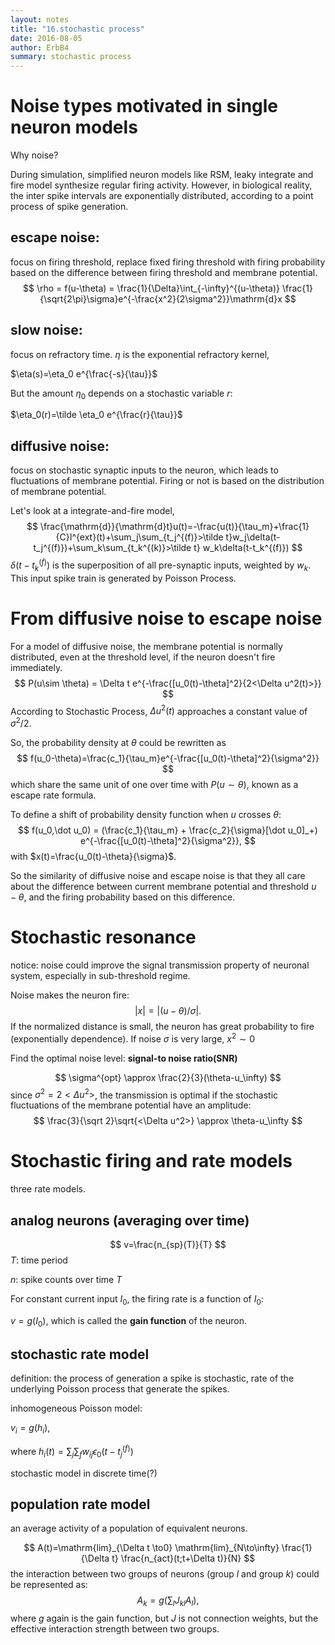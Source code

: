 ```yaml
---
layout: notes
title: "16.stochastic process"
date: 2016-08-05
author: ErbB4
summary: stochastic process
---
```





Noise types motivated in single neuron models
================================================

Why noise?

During simulation, simplified neuron models like RSM, leaky integrate and fire model synthesize regular firing activity. However, in biological reality, the inter spike intervals are exponentially distributed, according to a point process of spike generation.


escape noise:
-----------------

focus on firing threshold, replace fixed firing threshold with firing probability based on the difference between firing threshold and membrane potential.
$$
\rho = f(u-\theta)      = \frac{1}{\Delta}\int_{-\infty}^{(u-\theta)} \frac{1}{\sqrt{2\pi}\sigma}e^{-\frac{x^2}{2\sigma^2}}\mathrm{d}x
$$


slow noise:
---------------

focus on refractory time. $\eta$ is the exponential refractory kernel,

$\eta(s)=\eta_0 e^{\frac{-s}{\tau}}$

But the amount $\eta_0$ depends on a stochastic  variable $r$:

$\eta_0(r)=\tilde \eta_0 e^{\frac{r}{\tau}}$


diffusive noise:
--------------------

focus on stochastic synaptic inputs to the neuron, which leads to fluctuations of membrane potential. Firing or not is based on the distribution of membrane potential.

Let's look at a integrate-and-fire model, 
$$
\frac{\mathrm{d}}{\mathrm{d}t}u(t)=-\frac{u(t)}{\tau_m}+\frac{1}{C}I^{ext}(t)+\sum_j\sum_{t_j^{(f)}>\tilde t}w_j\delta(t-t_j^{(f)})+\sum_k\sum_{t_k^{(k)}>\tilde t} w_k\delta(t-t_k^{(f)})
$$
 $\delta(t-t_k^{(f)})$ is the superposition of all pre-synaptic inputs, weighted by $w_k$. This input spike train is generated by Poisson Process.




From diffusive noise to escape noise
=============================================

For a model of diffusive noise, the membrane potential is normally distributed, even at the threshold level, if the neuron doesn't fire immediately.
$$
P(u\sim \theta) = \Delta t e^{-\frac{[u_0(t)-\theta]^2}{2<\Delta u^2(t)>}}
$$
 According to Stochastic Process, $\Delta u^2(t)$ approaches a constant value of $\sigma^2/2$.

So, the probability density at $\theta$ could be rewritten as
$$
f(u_0-\theta)=\frac{c_1}{\tau_m}e^{-\frac{[u_0(t)-\theta]^2}{\sigma^2}}
$$
which share the same unit of one over time with $P(u\sim\theta)$, known as a escape rate formula.



To define a shift of probability density function when $u$ crosses $\theta$:
$$
f(u_0,\dot u_0) = (\frac{c_1}{\tau_m} + \frac{c_2}{\sigma}[\dot u_0]_+) e^{-\frac{[u_0(t)-\theta]^2}{\sigma^2}},
$$
with $x(t)=\frac{u_0(t)-\theta}{\sigma}$.



So the similarity of diffusive noise and escape noise is that they all care about the difference between current membrane potential and threshold $u-\theta$, and the firing probability based on this difference.



Stochastic resonance
===========================



notice: noise could improve the signal transmission property of neuronal system, especially in sub-threshold regime.



Noise makes the neuron fire:
$$
|x|=|(u-\theta)/\sigma|.
$$
If the normalized distance is small, the neuron has great probability to fire (exponentially dependence). If noise $\sigma$ is very large, $x^2 \sim 0$

Find the optimal noise level: **signal-to noise ratio(SNR)**


$$
\sigma^{opt} \approx \frac{2}{3}(\theta-u_\infty)
$$
since $\sigma^2=2<\Delta u^2>$, the transmission is optimal if the stochastic fluctuations of the membrane potential have an amplitude:
$$
\frac{3}{\sqrt 2}\sqrt{<\Delta u^2>} \approx \theta-u_\infty
$$



Stochastic firing and rate models
============================



three rate models.



analog neurons (averaging over time)
-------------------------------------------------------


$$
v=\frac{n_{sp}(T)}{T}
$$
$T$: time period

$n$: spike counts over time $T$



For constant current input $I_0$, the firing rate is a function of  $I_0$:

$v=g(I_0)$,  which is called the **gain function** of the neuron. 



stochastic rate model
----------------------------------



definition: the process of generation a spike is stochastic, rate of the underlying Poisson process that generate the spikes.



inhomogeneous Poisson model:

$v_i=g(h_i)$,

where $h_i(t)=\sum_j \sum_f w_{ij} \epsilon_0(t-t_j^{(f)})$

stochastic model in discrete time(?)



population rate model
------------------------------------



an average activity of a population of equivalent neurons.


$$
A(t)=\mathrm{lim}_{\Delta t \to0} \mathrm{lim}_{N\to\infty} \frac{1}{\Delta t} \frac{n_{act}(t;t+\Delta t)}{N}
$$
the interaction between two groups of neurons (group $l$ and group $k$) could be represented as:
$$
A_k=g(\sum_l J_{kl} A_l),
$$
where $g$ again is the gain function, but $J$ is not connection weights, but the effective interaction strength between two groups.


